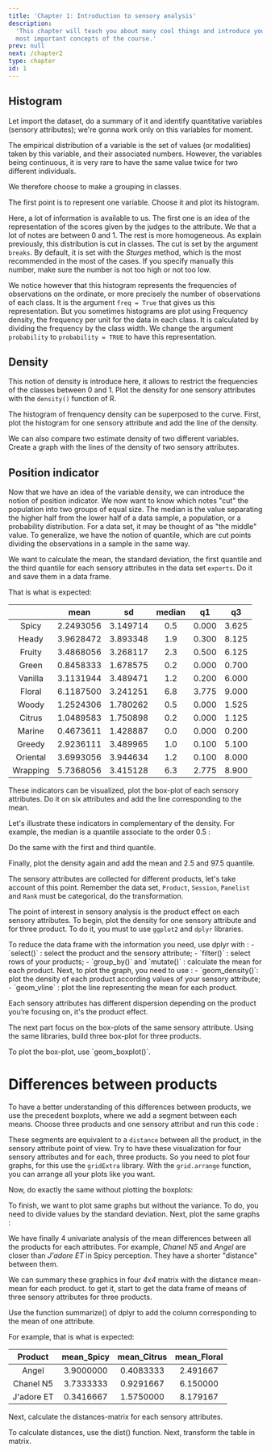 ```yaml
---
title: 'Chapter 1: Introduction to sensory analysis'
description:
  'This chapter will teach you about many cool things and introduce you to the
  most important concepts of the course.'
prev: null
next: /chapter2
type: chapter
id: 1
---
```



<exercise id="1" title="Distribution of sensory attributes">

## Histogram

Let import the dataset, do a summary of it and identify quantitative variables (sensory attributes); we're gonna work only on this variables for moment.

<codeblock id="01_01">
</codeblock>

The empirical distribution of a variable is the set of values (or modalities) taken by this variable, and their associated numbers. However, the variables being continuous, it is very rare to have the same value twice for two different individuals.

We therefore choose to make a grouping in classes.

The first point is to represent one variable. Choose it and plot its histogram.

<codeblock id="01_02">
</codeblock>

Here, a lot of information is available to us. The first one is an idea of the representation of the scores given by the judges to the attribute. We that a lot of notes are between 0 and 1. The rest is more homogeneous. As explain previously, this distribution is cut in classes. The cut is set by the argument `breaks`. By default, it is set with the _Sturges_ method, which is the most recommended in the most of the cases. If you specify manually this number,  make sure the number is not too high or not too low.

<codeblock id="01_09">
</codeblock>

We notice however that this histogram represents the frequencies of observations on the ordinate, or more precisely the number of observations of each class. It is the argument `freq = True` that gives us this representation. But you sometimes histograms are plot using Frequency density, the frequency per unit for the data in each class. It is calculated by dividing the frequency by the class width. We change the argument `probability` to `probability = TRUE` to have this representation.

<codeblock id="01_10">
</codeblock>

## Density

This notion of density is introduce here, it allows to restrict the frequencies of the classes between 0 and 1. Plot the density for one sensory attributes with the `density()` function of R.  

<codeblock id="01_03">
</codeblock>

The histogram of frenquency density can be superposed to the curve. First, plot the histogram for one sensory attribute and add the line of the density.

<codeblock id="01_11">
</codeblock>

We can also compare two estimate density of two different variables. Create a graph with the lines of the density of two sensory attributes.

<codeblock id="01_12">
</codeblock>

## Position indicator

Now that we have an idea of the variable density, we can introduce the notion of position indicator. We now want to know which notes "cut" the population into two groups of equal size. The median is the value separating the higher half from the lower half of a data sample, a population, or a probability distribution. For a data set, it may be thought of as "the middle" value. To generalize, we have the notion of quantile, which are cut points dividing the observations in a sample in the same way. 

We want to calculate the mean, the standard deviation, the first quantile and the third quantile for each sensory attributes in the data set `experts`. Do it and save them in a data frame. 

<codeblock id="01_04">
That is what is expected: 

|     | mean | sd | median | q1 | q3 |
|   :-:  |:-:    |:-:    |:-:    |:-:    |:-:    |
| Spicy | 2.2493056 | 3.149714 | 0.5 | 0.000 | 3.625 |
| Heady | 3.9628472 | 3.893348 | 1.9 | 0.300 | 8.125 |
| Fruity | 3.4868056 | 3.268117 | 2.3 | 0.500 | 6.125 |
| Green | 0.8458333 | 1.678575 | 0.2 | 0.000 | 0.700 |
| Vanilla | 3.1131944 | 3.489471 | 1.2 | 0.200 | 6.000 |
| Floral | 6.1187500 | 3.241251 | 6.8 | 3.775 | 9.000 |
| Woody | 1.2524306 | 1.780262 | 0.5 | 0.000 | 1.525 |
| Citrus | 1.0489583 | 1.750898 | 0.2 | 0.000 | 1.125 |
| Marine | 0.4673611 | 1.428887 | 0.0 | 0.000 | 0.200 | 
| Greedy | 2.9236111 | 3.489965 | 1.0 | 0.100 | 5.100 |
| Oriental | 3.6993056 | 3.944634 | 1.2 | 0.100 | 8.000 |
| Wrapping | 5.7368056 | 3.415128 | 6.3 | 2.775 | 8.900 |

</codeblock>

These indicators can be visualized, plot the box-plot of each sensory attributes. Do it on six attributes and add the line corresponding to the mean. 

<codeblock id="01_05">

</codeblock>

Let's illustrate these indicators in complementary of the density. For example, the median is a quantile associate to the order 0.5 :

<codeblock id="01_13">
</codeblock>

Do the same with the first and third quantile. 

<codeblock id="01_14">
</codeblock>

Finally, plot the density again and add the mean and 2.5 and 97.5 quantile.

<codeblock id="01_15">
</codeblock>

</exercise>


<exercise id="2" title="Product effect">

The sensory attributes are collected for different products, let's take account of this point. Remember the data set, `Product`, `Session`, `Panelist` and `Rank` must be categorical, do the transformation. 

<codeblock id="01_06">
</codeblock>

The point of interest in sensory analysis is the product effect on each sensory attributes. To begin, plot the density for one sensory attribute and for three product. To do it, you must to use `ggplot2` and `dplyr` libraries.

<codeblock id="01_07">
To reduce the data frame with the information you need, use dplyr with :
- `select()` : select the product and the sensory attribute;
- `filter()` : select rows of your products;
- `group_by()` and `mutate()` : calculate the mean for each product.
Next, to plot the graph, you need to use :
- `geom_density()`: plot the density of each product according values of your sensory attribute;
- `geom_vline` : plot the line representing the mean for each product.
</codeblock>

Each sensory attributes has different dispersion depending on the product you’re focusing on, it's the product effect.

The next part focus on the box-plots of the same sensory attribute. Using the same libraries, build three box-plot for three products.

<codeblock id="01_08">
To plot the box-plot, use `geom_boxplot()`.
</codeblock>

</exercise>

<exercise id="3" title="To the distance notion">

# Differences between products 

To have a better understanding of this differences between products, we use the precedent boxplots, where we add a segment between each means. Choose three products and one sensory attribut and run this code :

<codeblock id="01_16">
</codeblock>

These segments are equivalent to a `distance` between all the product, in the sensory attribute point of view. Try to have these visualization for four sensory attributes and for each, three products. So you need to plot four graphs, for this use the `gridExtra` library. With the `grid.arrange` function, you can arrange all your plots like you want. 

<codeblock id="01_17">
</codeblock>

Now, do exactly the same without plotting the boxplots:

<codeblock id="01_18">
</codeblock>

To finish, we want to plot same graphs but without the variance. To do, you need to divide values by the standard deviation. Next, plot the same graphs :

<codeblock id="01_21">
</codeblock>

We have finally 4 univariate analysis of the mean differences between all the products for each attributes. For example, _Chanel N5_ and _Angel_ are closer than _J'adore ET_ in Spicy perception. They have a shorter "distance" between them. 

We can summary these graphics in four _4x4_ matrix with the distance mean-mean for each product. to get it, start to get the data frame of means of three sensory attributes for three products. 

<codeblock id="01_19">
Use the function summarize() of dplyr to add the column corresponding to the mean of one attribute. 

For example, that is what is expected: 

|Product| mean_Spicy | mean_Citrus | mean_Floral |
| :-: | :-: | :-: | :-: |
| Angel | 3.9000000 | 0.4083333 | 2.491667 | 
| Chanel N5 | 3.7333333 | 0.9291667 | 6.150000 |
| J'adore ET | 0.3416667 | 1.5750000 | 8.179167 |
</codeblock>

Next, calculate the distances-matrix for each sensory attributes.

<codeblock id="01_20">
To calculate distances, use the dist() function. Next, transform the table in matrix. 
</codeblock>


</exercise>

